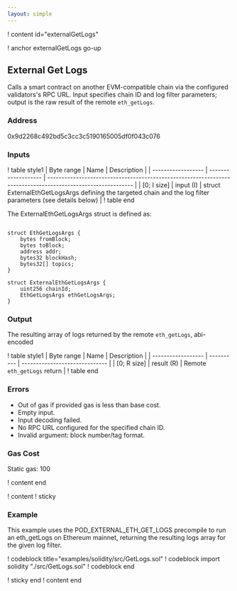 ```yaml
---
layout: simple
---
```


! content id="externalGetLogs"

! anchor externalGetLogs go-up
## External Get Logs 

Calls a smart contract on another EVM-compatible chain via the configured validators's RPC URL. Input specifies chain ID and log filter parameters; output is the raw result of the remote `eth_getLogs`.

### Address

0x9d2268c492bd5c3cc3c5190165005df0f043c076

### Inputs

! table style1
| Byte range         | Name                | Description                                                                                                  |
| ------------------ | ------------------- | ------------------------------------------------------------------------------------------------------------ |
| [0; I size]        | input (I)           | struct ExternalEthGetLogsArgs defining the targeted chain and the log filter parameters (see details below)  |
! table end

The ExternalEthGetLogsArgs struct is defined as:
```solidity

struct EthGetLogsArgs {
    bytes fromBlock;
    bytes toBlock;
    address addr;
    bytes32 blockHash;
    bytes32[] topics;
}

struct ExternalEthGetLogsArgs {
    uint256 chainId;
    EthGetLogsArgs ethGetLogsArgs;
}
```

### Output

The resulting array of logs returned by the remote `eth_getLogs`, abi-encoded

! table style1
| Byte range         | Name       | Description                    |
| ------------------ | ---------- | ------------------------------ |
| [0; R size]        | result (R) | Remote `eth_getLogs` return    |
! table end

### Errors

- Out of gas if provided gas is less than base cost.
- Empty input.
- Input decoding failed.
- No RPC URL configured for the specified chain ID.
- Invalid argument: block number/tag format.

### Gas Cost

Static gas: 100

! content end


! content
! sticky

### Example

This example uses the POD_EXTERNAL_ETH_GET_LOGS precompile to run an eth_getLogs on Ethereum mainnet, returning the resulting logs array for the given log filter. 

! codeblock title="examples/solidity/src/GetLogs.sol"
! codeblock import solidity "./src/GetLogs.sol"
! codeblock end

! sticky end
! content end